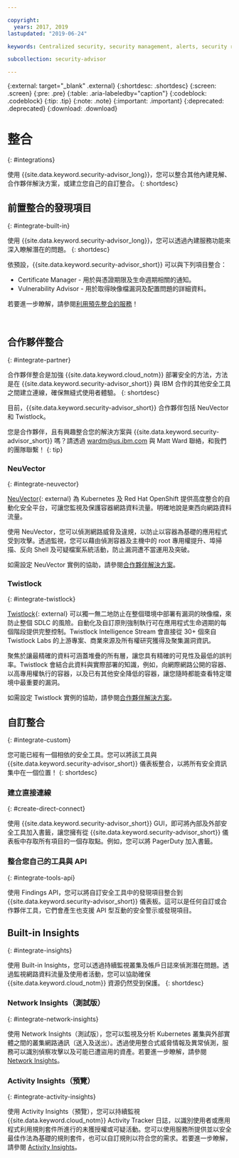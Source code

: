 ```yaml
---

copyright:
  years: 2017, 2019
lastupdated: "2019-06-24"

keywords: Centralized security, security management, alerts, security risk, insights, threat detection

subcollection: security-advisor

---
```


{:external: target="_blank" .external}
{:shortdesc: .shortdesc}
{:screen: .screen}
{:pre: .pre}
{:table: .aria-labeledby="caption"}
{:codeblock: .codeblock}
{:tip: .tip}
{:note: .note}
{:important: .important}
{:deprecated: .deprecated}
{:download: .download}


# 整合
{: #integrations}

使用 {{site.data.keyword.security-advisor_long}}，您可以整合其他內建見解、合作夥伴解決方案，或建立您自己的自訂整合。
{: shortdesc}


## 前置整合的發現項目
{: #integrate-built-in}

使用 {{site.data.keyword.security-advisor_long}}，您可以透過內建服務功能來深入瞭解潛在的問題。
{: shortdesc}


依預設，{{site.data.keyword.security-advisor_short}} 可以與下列項目整合：

* Certificate Manager - 用於與憑證期限及生命週期相關的通知。
* Vulnerability Advisor - 用於取得映像檔漏洞及配置問題的詳細資料。

若要進一步瞭解，請參閱[利用預先整合的服務](/docs/services/security-advisor?topic=security-advisor-setup-services)！

</br>

## 合作夥伴整合
{: #integrate-partner}

合作夥伴整合是加強 {{site.data.keyword.cloud_notm}} 部署安全的方法，方法是在 {{site.data.keyword.security-advisor_short}} 與 IBM 合作的其他安全工具之間建立連線，確保無縫式使用者體驗。
{: shortdesc}

目前，{{site.data.keyword.security-advisor_short}} 合作夥伴包括 NeuVector 和 Twistlock。

您是合作夥伴，且有興趣整合您的解決方案與 {{site.data.keyword.security-advisor_short}} 嗎？請透過 wardm@us.ibm.com 與 Matt Ward 聯絡，和我們的團隊聯繫！
{: tip}

### NeuVector
{: #integrate-neuvector}

[NeuVector](https://neuvector.com){: external} 為 Kubernetes 及 Red Hat OpenShift 提供高度整合的自動化安全平台，可讓您監視及保護容器網路資料流量。明確地說是東西向網路資料流量。

使用 NeuVector，您可以偵測網路威脅及違規，以防止以容器為基礎的應用程式受到攻擊。透過監視，您可以藉由偵測容器及主機中的 root 專用權提升、埠掃描、反向 Shell 及可疑檔案系統活動，防止漏洞遭不當運用及突破。

如需設定 NeuVector 實例的協助，請參閱[合作夥伴解決方案](/docs/services/security-advisor?topic=security-advisor-setup-partner#setup-neuvector)。


### Twistlock
{: #integrate-twistlock}

[Twistlock](https://www.twistlock.com){: external} 可以獨一無二地防止在整個環境中部署有漏洞的映像檔，來防止整個 SDLC 的風險。自動化及自訂原則強制執行可在應用程式生命週期的每個階段提供完整控制。Twistlock Intelligence Stream 會直接從 30+ 個來自 Twistlock Labs 的上游專案、商業來源及所有權研究獲得及聚集漏洞資訊。

聚焦於讓最精確的資料可涵蓋堆疊的所有層，讓您具有精確的可見性及最低的誤判率。Twistlock 會結合此資料與實際部署的知識，例如，向網際網路公開的容器、以高專用權執行的容器，以及已有其他安全降低的容器，讓您隨時都能查看特定環境中最重要的漏洞。

如需設定 Twistlock 實例的協助，請參閱[合作夥伴解決方案](/docs/services/security-advisor?topic=security-advisor-setup-partner#setup-twistlock)。
</br>


## 自訂整合
{: #integrate-custom}

您可能已經有一個相依的安全工具。您可以將該工具與 {{site.data.keyword.security-advisor_short}} 儀表板整合，以將所有安全資訊集中在一個位置！
{: shortdesc}

### 建立直接連線
{: #create-direct-connect}

使用 {{site.data.keyword.security-advisor_short}} GUI，即可將內部及外部安全工具加入書籤，讓您擁有從 {{site.data.keyword.security-advisor_short}} 儀表板中存取所有項目的一個存取點。例如，您可以將 PagerDuty 加入書籤。

### 整合您自己的工具與 API
{: #integrate-tools-api}

使用 Findings API，您可以將自訂安全工具中的發現項目整合到 {{site.data.keyword.security-advisor_short}} 儀表板。這可以是任何自訂或合作夥伴工具，它們會產生也支援 API 型互動的安全警示或發現項目。

## Built-in Insights
{: #integrate-insights}

使用 Built-in Insights，您可以透過持續監視叢集及帳戶日誌來偵測潛在問題。透過監視網路資料流量及使用者活動，您可以協助確保 {{site.data.keyword.cloud_notm}} 資源仍然受到保護。
{: shortdesc}

### Network Insights（測試版）
{: #integrate-network-insights}

使用 Network Insights（測試版），您可以監視及分析 Kubernetes 叢集與外部實體之間的叢集網路通訊（送入及送出）。透過使用整合式威脅情報及異常偵測，服務可以識別偵察攻擊以及可能已遭盜用的資產。若要進一步瞭解，請參閱 [Network Insights](/docs/services/security-advisor?topic=security-advisor-network)。

### Activity Insights（預覽）
{: #integrate-activity-insights}

使用 Activity Insights（預覽），您可以持續監視 {{site.data.keyword.cloud_notm}} Activity Tracker 日誌，以識別使用者或應用程式利用規則套件所進行的未獲授權或可疑活動。您可以使用服務所提供並以安全最佳作法為基礎的規則套件，也可以自訂規則以符合您的需求。若要進一步瞭解，請參閱 [Activity Insights](/docs/services/security-advisor?topic=security-advisor-activity)。
